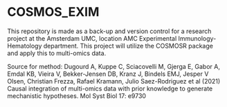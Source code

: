 # COSMOS_EXIM

This repository is made as a back-up and version control for a research project at the Amsterdam UMC, location AMC Experimental Immunology-Hematology department. This project will utilize the COSMOSR package and apply this to multi-omics data.

Source for method: Dugourd A, Kuppe C, Sciacovelli M, Gjerga E, Gabor A, Emdal KB, Vieira V, Bekker-Jensen DB, Kranz J, Bindels EMJ, Jesper V Olsen, Christian Frezza, Rafael Kramann, Julio Saez-Rodriguez et al (2021) Causal integration of multi-omics data with prior knowledge to generate mechanistic hypotheses. Mol Syst Biol 17: e9730
